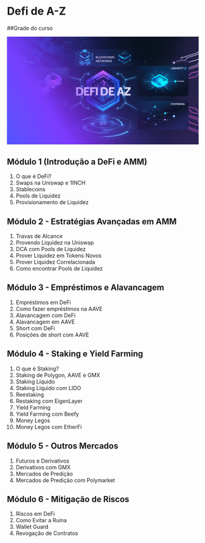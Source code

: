 # Defi de A-Z 

##Grade do curso

![capa](/capa.jpg)

## Módulo 1 (Introdução a DeFi e AMM)
1. O que é DeFi?
2. Swaps na Uniswap e 1INCH
3. Stablecoins
4. Pools de Liquidez
5. Provisionamento de Liquidez

## Módulo 2 - Estratégias Avançadas em AMM
1. Travas de Alcance
2. Provendo Liquidez na Uniswap
3. DCA com Pools de Liquidez
4. Prover Liquidez em Tokens Novos
5. Prover Liquidez Correlacionada
6. Como encontrar Pools de Liquidez

## Módulo 3 - Empréstimos e Alavancagem
1. Empréstimos em DeFi
2. Como fazer empréstimos na AAVE
3. Alavancagem com DeFi
4. Alavancagem em AAVE
5. Short com DeFi
6. Posições de short com AAVE

## Módulo 4 - Staking e Yield Farming
1. O que é Staking?
2. Staking de Polygon, AAVE e GMX 
3. Staking Líquido
4. Staking Líquido com LIDO
5. Reestaking
6. Restaking com EigenLayer
7. Yield Farming
8. Yield Farming com Beefy
9. Money Legos
10. Money Legos com EtherFi
## Módulo 5 - Outros Mercados
1. Futuros e Derivativos
2. Derivativos com GMX
3. Mercados de Predição
4. Mercados de Predição com Polymarket

## Módulo 6 - Mitigação de Riscos 
1. Riscos em DeFi
2. Como Evitar a Ruína
3. Wallet Guard
4. Revogação de Contratos
